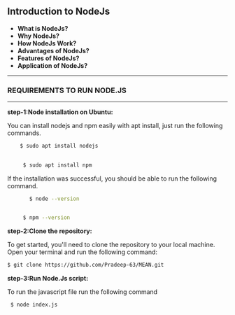 ## Introduction to NodeJs
- **What is NodeJs?**
- **Why NodeJs?**
- **How NodeJs Work?**
- **Advantages of NodeJs?**
- **Features of NodeJs?**
- **Application of NodeJs?**
 ***

### REQUIREMENTS TO RUN NODE.JS
***

**step-1:Node installation on Ubuntu:**

  You can install nodejs and npm easily with apt install, just run the following commands.
  ```sh
      $ sudo apt install nodejs
    
   ``` 

 ```sh
      $ sudo apt install npm
``` 
   If the installation was successful, you should be able to run the following    command.

```sh
       $ node --version
    
   ``` 

 ```sh
      $ npm --version
``` 
    
 **step-2:Clone the repository:**

   To get started, you'll need to clone the repository to your local machine. Open your terminal and run the following command:

   ```bash
   $ git clone https://github.com/Pradeep-63/MEAN.git
 ```
**step-3:Run Node.Js script:**

   To run the  javascript file run the following command
  ```sh
   $ node index.js
   ```

